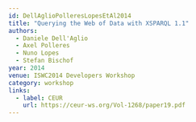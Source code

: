 ```yaml
---
id: DellAglioPolleresLopesEtAl2014
title: "Querying the Web of Data with XSPARQL 1.1"
authors:
  - Daniele Dell'Aglio
  - Axel Polleres
  - Nuno Lopes
  - Stefan Bischof
year: 2014
venue: ISWC2014 Developers Workshop
category: workshop
links:
  - label: CEUR
    url: https://ceur-ws.org/Vol-1268/paper19.pdf
---
```

